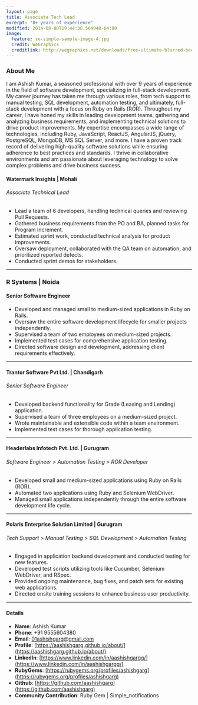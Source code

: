 ```yaml
---
layout: page
title: Associate Tech Lead
excerpt: "8+ years of experience"
modified: 2014-08-08T19:44:38.564948-04:00
image:
  feature: so-simple-sample-image-4.jpg
  credit: WeGraphics
  creditlink: http://wegraphics.net/downloads/free-ultimate-blurred-background-pack/
---
```


### About Me
I am Ashish Kumar, a seasoned professional with over 9 years of experience in the field of software development, specializing in full-stack development. My career journey has taken me through various roles, from tech support to manual testing, SQL development, automation testing, and ultimately, full-stack development with a focus on Ruby on Rails (ROR). Throughout my career, I have honed my skills in leading development teams, gathering and analyzing business requirements, and implementing technical solutions to drive product improvements. My expertise encompasses a wide range of technologies, including Ruby, JavaScript, ReactJS, AngularJS, jQuery, PostgreSQL, MongoDB, MS SQL Server, and more. I have a proven track record of delivering high-quality software solutions while ensuring adherence to best practices and standards. I thrive in collaborative environments and am passionate about leveraging technology to solve complex problems and drive business success.

#### Watermark Insights | Mohali

###### Associate Technical Lead
- Lead a team of 6 developers, handling technical queries and reviewing Pull Requests.
- Gathered business requirements from the PO and BA, planned tasks for Program Increment.
- Estimated sprint work, conducted technical analysis for product improvements.
- Oversaw deployment, collaborated with the QA team on automation, and prioritized reported defects.
- Conducted sprint demos for stakeholders.

---

### R Systems | Noida

#### Senior Software Engineer
- Developed and managed small to medium-sized applications in Ruby on Rails.
- Oversaw the entire software development lifecycle for smaller projects independently.
- Supervised a team of two employees on medium-sized projects.
- Implemented test cases for comprehensive application testing.
- Directed software design and development, addressing client requirements effectively.

---

#### Trantor Software Pvt Ltd. | Chandigarh

###### Senior Software Engineer
- Developed backend functionality for Grade (Leasing and Lending) application.
- Supervised a team of three employees on a medium-sized project.
- Wrote maintainable and extensible code within a team environment.
- Implemented test cases for thorough application testing.

---

#### Headerlabs Infotech Pvt. Ltd. | Gurugram

###### Software Engineer > Automation Testing > ROR Developer
- Developed small and medium-sized applications using Ruby on Rails (ROR).
- Automated two applications using Ruby and Selenium WebDriver.
- Managed small applications independently through the entire software development life cycle.

---

#### Polaris Enterprise Solution Limited | Gurugram

###### Tech Support > Manual Testing > SQL Development > Automation Testing
- Engaged in application backend development and conducted testing for new features.
- Developed test scripts utilizing tools like Cucumber, Selenium WebDriver, and RSpec.
- Provided ongoing maintenance, bug fixes, and patch sets for existing web applications.
- Directed onsite training sessions to enhance business user productivity.

---

#### Details

- **Name**: Ashish Kumar
- **Phone**: +91 9555604380
- **Email**: [01ashishgarg@gmail.com](mailto:01ashishgarg@gmail.com)
- **Profile**: [https://aashishgarg.github.io/about/](https://aashishgarg.github.io/about/)
- **LinkedIn**: [https://www.linkedin.com/in/aashishgargg/](https://www.linkedin.com/in/aashishgargg/)
- **RubyGems**: [https://rubygems.org/profiles/ashishgarg](https://rubygems.org/profiles/ashishgarg)
- **Github**: [https://github.com/aashishgarg](https://github.com/aashishgarg)
- **Community Contribution**: Ruby Gem | Simple_notifications

